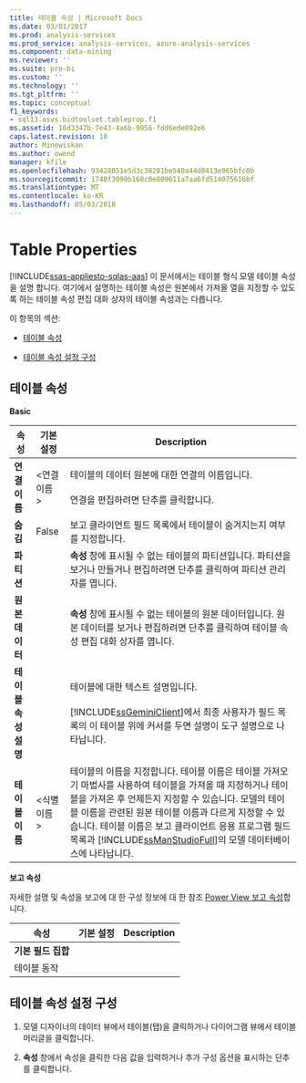 ```yaml
---
title: 테이블 속성 | Microsoft Docs
ms.date: 03/01/2017
ms.prod: analysis-services
ms.prod_service: analysis-services, azure-analysis-services
ms.component: data-mining
ms.reviewer: ''
ms.suite: pro-bi
ms.custom: ''
ms.technology: ''
ms.tgt_pltfrm: ''
ms.topic: conceptual
f1_keywords:
- sql13.asvs.bidtoolset.tableprop.f1
ms.assetid: 16d3347b-7e43-4a6b-9956-fdd6ede092e6
caps.latest.revision: 10
author: Minewiskan
ms.author: owend
manager: kfile
ms.openlocfilehash: 93428051e5d3c38281be540a44d0413e965bfc0b
ms.sourcegitcommit: 1740f3090b168c0e809611a7aa6fd514075616bf
ms.translationtype: MT
ms.contentlocale: ko-KR
ms.lasthandoff: 05/03/2018
---
```

# <a name="table-properties"></a>Table Properties 
[!INCLUDE[ssas-appliesto-sqlas-aas](../../includes/ssas-appliesto-sqlas-aas.md)]
  이 문서에서는 테이블 형식 모델 테이블 속성을 설명 합니다. 여기에서 설명하는 테이블 속성은 원본에서 가져올 열을 지정할 수 있도록 하는 테이블 속성 편집 대화 상자의 테이블 속성과는 다릅니다.  
  
 이 항목의 섹션:  
  
-   [테이블 속성](#bkmk_properties)  
  
-   [테이블 속성 설정 구성](#bkmk_config_prop)  
  
##  <a name="bkmk_properties"></a> 테이블 속성  
 **Basic**  
  
|속성|기본 설정|Description|  
|--------------|---------------------|-----------------|  
|**연결 이름**|\<연결 이름 >|테이블의 데이터 원본에 대한 연결의 이름입니다.<br /><br /> 연결을 편집하려면 단추를 클릭합니다.|  
|**숨김**|False|보고 클라이언트 필드 목록에서 테이블이 숨겨지는지 여부를 지정합니다.|  
|**파티션**||**속성** 창에 표시될 수 없는 테이블의 파티션입니다. 파티션을 보거나 만들거나 편집하려면 단추를 클릭하여 파티션 관리자를 엽니다.|  
|**원본 데이터**||**속성** 창에 표시될 수 없는 테이블의 원본 데이터입니다. 원본 데이터를 보거나 편집하려면 단추를 클릭하여 테이블 속성 편집 대화 상자를 엽니다.|  
|**테이블 속성 설명**||테이블에 대한 텍스트 설명입니다.<br /><br /> [!INCLUDE[ssGeminiClient](../../includes/ssgeminiclient-md.md)]에서 최종 사용자가 필드 목록의 이 테이블 위에 커서를 두면 설명이 도구 설명으로 나타납니다.|  
|**테이블 이름**|\<식별 이름 >|테이블의 이름을 지정합니다. 테이블 이름은 테이블 가져오기 마법사를 사용하여 테이블을 가져올 때 지정하거나 테이블을 가져온 후 언제든지 지정할 수 있습니다. 모델의 테이블 이름을 관련된 원본 테이블 이름과 다르게 지정할 수 있습니다. 테이블 이름은 보고 클라이언트 응용 프로그램 필드 목록과 [!INCLUDE[ssManStudioFull](../../includes/ssmanstudiofull-md.md)]의 모델 데이터베이스에 나타납니다.|  
  
 **보고 속성**  
  
 자세한 설명 및 속성을 보고에 대 한 구성 정보에 대 한 참조 [Power View 보고 속성](../../analysis-services/tabular-models/power-view-reporting-properties-ssas-tabular.md)합니다.  
  
|속성|기본 설정|Description|  
|--------------|---------------------|-----------------|  
|**기본 필드 집합**|||  
|테이블 동작|||  
  
##  <a name="bkmk_config_prop"></a> 테이블 속성 설정 구성  
  
1.  모델 디자이너의 데이터 뷰에서 테이블(탭)을 클릭하거나 다이어그램 뷰에서 테이블 머리글을 클릭합니다.  
  
2.  **속성** 창에서 속성을 클릭한 다음 값을 입력하거나 추가 구성 옵션을 표시하는 단추를 클릭합니다.  
  
  
